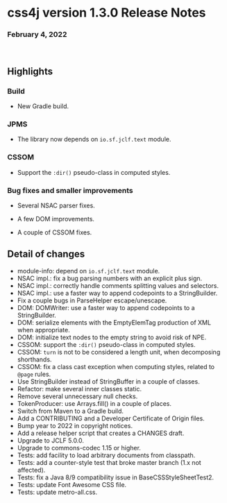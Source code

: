 # css4j version 1.3.0 Release Notes

### February 4, 2022

<br/>

## Highlights

### Build

- New Gradle build.

### JPMS

- The library now depends on `io.sf.jclf.text` module.

### CSSOM

- Support the `:dir()` pseudo-class in computed styles.

### Bug fixes and smaller improvements

- Several NSAC parser fixes.

- A few DOM improvements.

- A couple of CSSOM fixes.

## Detail of changes

- module-info: depend on `io.sf.jclf.text` module.
- NSAC impl.: fix a bug parsing numbers with an explicit plus sign.
- NSAC impl.: correctly handle comments splitting values and selectors.
- NSAC impl.: use a faster way to append codepoints to a StringBuilder.
- Fix a couple bugs in ParseHelper escape/unescape.
- DOM: DOMWriter: use a faster way to append codepoints to a StringBuilder.
- DOM: serialize elements with the EmptyElemTag production of XML when 
  appropriate.
- DOM: initialize text nodes to the empty string to avoid risk of NPE.
- CSSOM: support the `:dir()` pseudo-class in computed styles.
- CSSOM: `turn` is not to be considered a length unit, when decomposing 
  shorthands.
- CSSOM: fix a class cast exception when computing styles, related to `@page`
  rules.
- Use StringBuilder instead of StringBuffer in a couple of classes.
- Refactor: make several inner classes static.
- Remove several unnecessary null checks.
- TokenProducer: use Arrays.fill() in a couple of places.
- Switch from Maven to a Gradle build.
- Add a CONTRIBUTING and a Developer Certificate of Origin files.
- Bump year to 2022 in copyright notices.
- Add a release helper script that creates a CHANGES draft.
- Upgrade to JCLF 5.0.0.
- Upgrade to commons-codec 1.15 or higher.
- Tests: add facility to load arbitrary documents from classpath.
- Tests: add a counter-style test that broke master branch (1.x not affected).
- Tests: fix a Java 8/9 compatibility issue in BaseCSSStyleSheetTest2.
- Tests: update Font Awesome CSS file.
- Tests: update metro-all.css.
